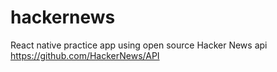 # hackernews
React native practice app using open source Hacker News api https://github.com/HackerNews/API